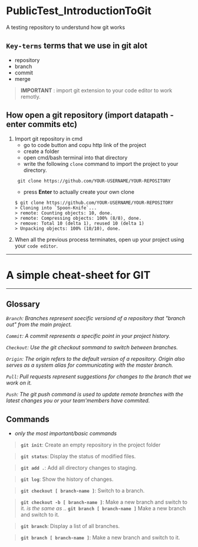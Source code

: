 # PublicTest_IntroductionToGit
A testing repository to understund how git works

## `Key-terms` terms that we use in git alot
-  repository
-  branch
-  commit
-  merge


> __IMPORTANT__ : import git extension to your code editor to work remotly.

 
## How open a git repository (import datapath - enter commits etc)
1. Import git repository in cmd
   - go to code button and copu http link of the project
   - create a folder
   - open cmd/bash terminal into that directory
   - write the following `clone` command to import the project to your directory. 
    ```
     git clone https://github.com/YOUR-USERNAME/YOUR-REPOSITORY
    ```
   - press __Enter__ to actually create your own clone
    ```
    $ git clone https://github.com/YOUR-USERNAME/YOUR-REPOSITORY
    > Cloning into `Spoon-Knife`...
    > remote: Counting objects: 10, done.
    > remote: Compressing objects: 100% (8/8), done.
    > remove: Total 10 (delta 1), reused 10 (delta 1)
    > Unpacking objects: 100% (10/10), done.

    ```
2. When all the previous process terminates, open up your project using your `code editor`.
----

# A simple cheat-sheet for GIT
----

## Glossary

_`Branch`: Branches represent soecific versiond of a repository that "branch out" from the main project._ 

_`Commit`: A commit represents a specific point in your project history._ 

_`Checkout`: Use the git checkout sommand to switch between branches._ 

_`Origin`: The origin refers to the default version of a repository. Origin also serves as a system alias for communicating with the master branch._ 

_`Pull`: Pull requests represent suggestions for changes to the branch that we work on it._ 

_`Push`: The git push command is used to update remote branches with the latest changes you or your team'members have commited._ 



## Commands

- _only the most important/basic commands_

> __``git init``__:
> Create an empty repository in the project folder


> __``git status``__:
> Display the status of modified files.


> __``git add .``__:
> Add all directory changes to staging.


> __``git log``__:
> Show the history of changes.


> __``git checkout [ branch-name ]``__:
> Switch to a branch.


> __``git checkout -b [ branch-name ]``__:
> Make a new branch and switch to it.
    _is the same as .._
> __``git branch [ branch-name ]``__
> Make a new branch and switch to it.


> __``git branch``__:
> Display a list of all branches.


> __``git branch [ branch-name ]``__:
> Make a new branch and switch to it.
